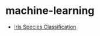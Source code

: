 # machine-learning
* [Iris Species Classification](https://github.com/pimpitchaya-k/Machine-Learning/tree/main/Iris%20Species%20Classification)
